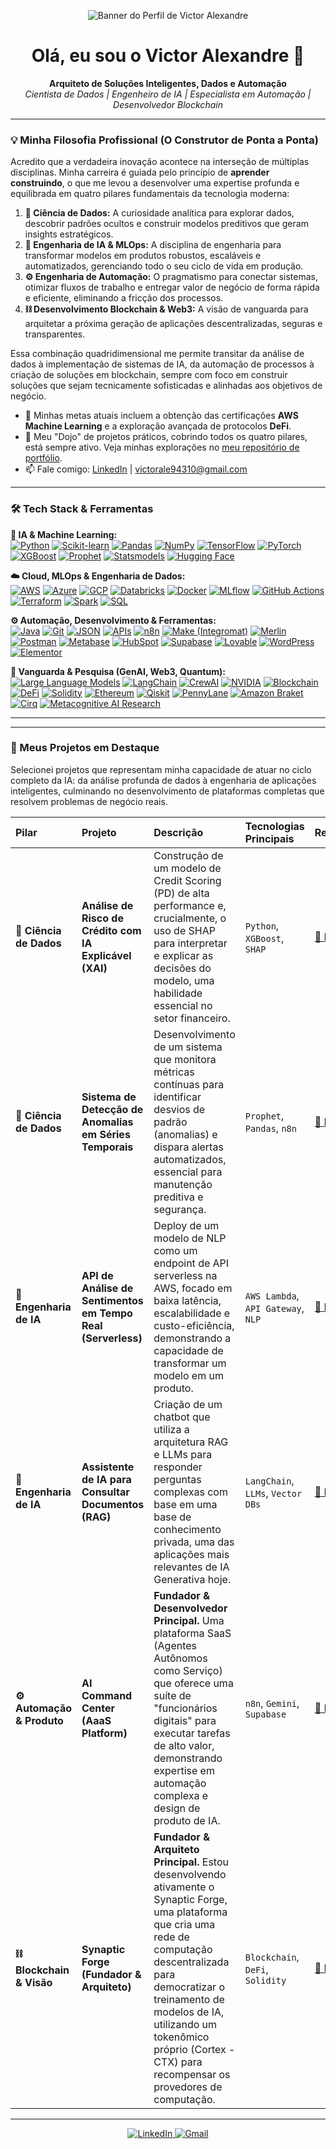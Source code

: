 <!-- Banner -->
<p align="center">
  <!-- Substitua pelo caminho da imagem que você subiu -->
  <img src="https://github.com/user-attachments/assets/6982c612-f7c3-4ca5-88f9-df30eadb30a0" alt="Banner do Perfil de Victor Alexandre">
</p>

<h1 align="center">Olá, eu sou o Victor Alexandre 👋</h1>

<p align="center">
  <strong>Arquiteto de Soluções Inteligentes, Dados e Automação</strong><br>
  <em>Cientista de Dados | Engenheiro de IA | Especialista em Automação | Desenvolvedor Blockchain</em>
</p>

---

### 💡 Minha Filosofia Profissional (O Construtor de Ponta a Ponta)

Acredito que a verdadeira inovação acontece na interseção de múltiplas disciplinas. Minha carreira é guiada pelo princípio de **aprender construindo**, o que me levou a desenvolver uma expertise profunda e equilibrada em quatro pilares fundamentais da tecnologia moderna:

1.  **🔬 Ciência de Dados:** A curiosidade analítica para explorar dados, descobrir padrões ocultos e construir modelos preditivos que geram insights estratégicos.
2.  **🤖 Engenharia de IA & MLOps:** A disciplina de engenharia para transformar modelos em produtos robustos, escaláveis e automatizados, gerenciando todo o seu ciclo de vida em produção.
3.  **⚙️ Engenharia de Automação:** O pragmatismo para conectar sistemas, otimizar fluxos de trabalho e entregar valor de negócio de forma rápida e eficiente, eliminando a fricção dos processos.
4.  **⛓️ Desenvolvimento Blockchain & Web3:** A visão de vanguarda para arquitetar a próxima geração de aplicações descentralizadas, seguras e transparentes.

Essa combinação quadridimensional me permite transitar da análise de dados à implementação de sistemas de IA, da automação de processos à criação de soluções em blockchain, sempre com foco em construir soluções que sejam tecnicamente sofisticadas e alinhadas aos objetivos de negócio.

- 🌱 Minhas metas atuais incluem a obtenção das certificações **AWS Machine Learning** e a exploração avançada de protocolos **DeFi**.
- 🚀 Meu "Dojo" de projetos práticos, cobrindo todos os quatro pilares, está sempre ativo. Veja minhas explorações no [meu repositório de portfólio](https://github.com/VictorAlexandr/Portfolio-de-IA).
- 📫 Fale comigo: [LinkedIn](https://www.linkedin.com/in/victor-alexandre-azevedo-fernandes-367120206) | [victorale94310@gmail.com](mailto:victorale94310@gmail.com)

---

### 🛠️ Tech Stack & Ferramentas

<p align="left">
  <strong>🤖 IA & Machine Learning:</strong><br>
  <a href="#"><img src="https://img.shields.io/badge/Python-3776AB?style=for-the-badge&logo=python&logoColor=white" alt="Python"/></a>
  <a href="#"><img src="https://img.shields.io/badge/scikit_learn-F7931E?style=for-the-badge&logo=scikit-learn&logoColor=white" alt="Scikit-learn"/></a>
  <a href="#"><img src="https://img.shields.io/badge/Pandas-150458?style=for-the-badge&logo=pandas&logoColor=white" alt="Pandas"/></a>
  <a href="#"><img src="https://img.shields.io/badge/NumPy-013243?style=for-the-badge&logo=numpy&logoColor=white" alt="NumPy"/></a>
  <a href="#"><img src="https://img.shields.io/badge/TensorFlow-FF6F00?style=for-the-badge&logo=tensorflow&logoColor=white" alt="TensorFlow"/></a>
  <a href="#"><img src="https://img.shields.io/badge/PyTorch-EE4C2C?style=for-the-badge&logo=pytorch&logoColor=white" alt="PyTorch"/></a>
  <a href="#"><img src="https://img.shields.io/badge/XGBoost-0060A0?style=for-the-badge&logo=xgboost&logoColor=white" alt="XGBoost"/></a>
  <a href="#"><img src="https://img.shields.io/badge/Prophet-0078D4?style=for-the-badge&logo=facebook&logoColor=white" alt="Prophet"/></a>
  <a href="#"><img src="https://img.shields.io/badge/Statsmodels-1A568C?style=for-the-badge&logo=python&logoColor=white" alt="Statsmodels"/></a>
  <a href="#"><img src="https://img.shields.io/badge/Hugging_Face-FFD21E?style=for-the-badge&logo=hugging-face&logoColor=black" alt="Hugging Face"/></a>
</p>

<p align="left">
  <strong>☁️ Cloud, MLOps & Engenharia de Dados:</strong><br>
  <a href="#"><img src="https://img.shields.io/badge/Amazon_AWS-232F3E?style=for-the-badge&logo=amazon-aws&logoColor=white" alt="AWS"/></a>
  <a href="#"><img src="https://img.shields.io/badge/Microsoft_Azure-0078D4?style=for-the-badge&logo=microsoft-azure&logoColor=white" alt="Azure"/></a>
  <a href="#"><img src="https://img.shields.io/badge/Google_Cloud-4285F4?style=for-the-badge&logo=google-cloud&logoColor=white" alt="GCP"/></a>
  <a href="#"><img src="https://img.shields.io/badge/Databricks-FF3621?style=for-the-badge&logo=databricks&logoColor=white" alt="Databricks"/></a>
  <a href="#"><img src="https://img.shields.io/badge/Docker-2496ED?style=for-the-badge&logo=docker&logoColor=white" alt="Docker"/></a>
  <a href="#"><img src="https://img.shields.io/badge/MLflow-0194E2?style=for-the-badge&logo=mlflow&logoColor=white" alt="MLflow"/></a>
  <a href="#"><img src="https://img.shields.io/badge/GitHub_Actions-2088FF?style=for-the-badge&logo=github-actions&logoColor=white" alt="GitHub Actions"/></a>
  <a href="#"><img src="https://img.shields.io/badge/Terraform-7B42BC?style=for-the-badge&logo=terraform&logoColor=white" alt="Terraform"/></a>
  <a href="#"><img src="https://img.shields.io/badge/Apache_Spark-E25A1C?style=for-the-badge&logo=apache-spark&logoColor=white" alt="Spark"/></a>
  <a href="#"><img src="https://img.shields.io/badge/SQL-4479A1?style=for-the-badge&logo=postgresql&logoColor=white" alt="SQL"/></a>
</p>

<p align="left">
  <strong>⚙️ Automação, Desenvolvimento & Ferramentas:</strong><br>
  <a href="#"><img src="https://img.shields.io/badge/Java-ED8B00?style=for-the-badge&logo=java&logoColor=white" alt="Java"/></a>
  <a href="#"><img src="https://img.shields.io/badge/Git-F05032?style=for-the-badge&logo=git&logoColor=white" alt="Git"/></a>
  <a href="#"><img src="https://img.shields.io/badge/JSON-000000?style=for-the-badge&logo=json&logoColor=white" alt="JSON"/></a>
  <a href="#"><img src="https://img.shields.io/badge/APIs-007ACC?style=for-the-badge" alt="APIs"/></a>
  <a href="#"><img src="https://img.shields.io/badge/n8n-1A8272?style=for-the-badge&logo=n8n&logoColor=white" alt="n8n"/></a>
  <a href="#"><img src="https://img.shields.io/badge/Make-6E35C2?style=for-the-badge" alt="Make (Integromat)"/></a>
  <a href="#"><img src="https://img.shields.io/badge/Merlin-9B59B6?style=for-the-badge" alt="Merlin"/></a>
  <a href="#"><img src="https://img.shields.io/badge/Postman-FF6C37?style=for-the-badge&logo=postman&logoColor=white" alt="Postman"/></a>
  <a href="#"><img src="https://img.shields.io/badge/Metabase-509488?style=for-the-badge&logo=metabase&logoColor=white" alt="Metabase"/></a>
  <a href="#"><img src="https://img.shields.io/badge/HubSpot-FF7A59?style=for-the-badge&logo=HubSpot&logoColor=white" alt="HubSpot"/></a>
  <a href="#"><img src="https://img.shields.io/badge/Supabase-3FCF8E?style=for-the-badge&logo=supabase&logoColor=white" alt="Supabase"/></a>
  <a href="#"><img src="https://img.shields.io/badge/Lovable-FF497A?style=for-the-badge&logo=love&logoColor=white" alt="Lovable"/></a>
  <a href="#"><img src="https://img.shields.io/badge/WordPress-21759B?style=for-the-badge&logo=WordPress&logoColor=white" alt="WordPress"/></a>
  <a href="#"><img src="https://img.shields.io/badge/Elementor-92003B?style=for-the-badge&logo=Elementor&logoColor=white" alt="Elementor"/></a>
</p>

<p align="left">
  <strong>🌌 Vanguarda & Pesquisa (GenAI, Web3, Quantum):</strong><br>
  <a href="#"><img src="https://img.shields.io/badge/LLMs-007ACC?style=for-the-badge" alt="Large Language Models"/></a>
  <a href="#"><img src="https://img.shields.io/badge/LangChain-FFFFFF?style=for-the-badge&logo=langchain&logoColor=black" alt="LangChain"/></a>
  <a href="#"><img src="https://img.shields.io/badge/CrewAI-1A73E8?style=for-the-badge" alt="CrewAI"/></a>
  <a href="#"><img src="https://img.shields.io/badge/NVIDIA-76B900?style=for-the-badge&logo=nvidia&logoColor=white" alt="NVIDIA"/></a>
  <a href="#"><img src="https://img.shields.io/badge/Blockchain-000000?style=for-the-badge&logo=blockchain.com&logoColor=white" alt="Blockchain"/></a>
  <a href="#"><img src="https://img.shields.io/badge/DeFi-6A1B9A?style=for-the-badge" alt="DeFi"/></a>
  <a href="#"><img src="https://img.shields.io/badge/Solidity-363636?style=for-the-badge&logo=solidity&logoColor=white" alt="Solidity"/></a>
  <a href="#"><img src="https://img.shields.io/badge/Ethereum-3C3C3D?style=for-the-badge&logo=ethereum&logoColor=white" alt="Ethereum"/></a>
  <a href="#"><img src="https://img.shields.io/badge/Qiskit-6929C4?style=for-the-badge&logo=qiskit&logoColor=white" alt="Qiskit"/></a>
  <a href="#"><img src="https://img.shields.io/badge/PennyLane-2A334D?style=for-the-badge&logo=pennylane&logoColor=white" alt="PennyLane"/></a>
  <a href="#"><img src="https://img.shields.io/badge/Amazon_Braket-59238E?style=for-the-badge&logo=amazon-aws&logoColor=white" alt="Amazon Braket"/></a>
  <a href="#"><img src="https://img.shields.io/badge/Cirq-3d5a7d?style=for-the-badge&logo=google&logoColor=white" alt="Cirq"/></a>
  <a href="#"><img src="https://img.shields.io/badge/Metacognitive_AI-Research-4A00E0?style=for-the-badge" alt="Metacognitive AI Research"/></a>
</p>

---

---


### 🚀 Meus Projetos em Destaque

Selecionei projetos que representam minha capacidade de atuar no ciclo completo da IA: da análise profunda de dados à engenharia de aplicações inteligentes, culminando no desenvolvimento de plataformas completas que resolvem problemas de negócio reais.

| Pilar | Projeto | Descrição | Tecnologias Principais | Repositório |
| :--- | :--- | :--- | :--- | :--- |
| **🔬 Ciência de Dados** | **Análise de Risco de Crédito com IA Explicável (XAI)** | Construção de um modelo de Credit Scoring (PD) de alta performance e, crucialmente, o uso de SHAP para interpretar e explicar as decisões do modelo, uma habilidade essencial no setor financeiro. | `Python`, `XGBoost`, `SHAP` | [🔗 Link](LINK-PARA-A-PASTA) |
| **🔬 Ciência de Dados** | **Sistema de Detecção de Anomalias em Séries Temporais** | Desenvolvimento de um sistema que monitora métricas contínuas para identificar desvios de padrão (anomalias) e dispara alertas automatizados, essencial para manutenção preditiva e segurança. | `Prophet`, `Pandas`, `n8n` | [🔗 Link](LINK-PARA-A-PASTA) |
| **🤖 Engenharia de IA** | **API de Análise de Sentimentos em Tempo Real (Serverless)** | Deploy de um modelo de NLP como um endpoint de API serverless na AWS, focado em baixa latência, escalabilidade e custo-eficiência, demonstrando a capacidade de transformar um modelo em um produto. | `AWS Lambda`, `API Gateway`, `NLP` | [🔗 Link](LINK-PARA-A-PASTA) |
| **🤖 Engenharia de IA** | **Assistente de IA para Consultar Documentos (RAG)** | Criação de um chatbot que utiliza a arquitetura RAG e LLMs para responder perguntas complexas com base em uma base de conhecimento privada, uma das aplicações mais relevantes de IA Generativa hoje. | `LangChain`, `LLMs`, `Vector DBs`| [🔗 Link](LINK-PARA-A-PASTA) |
| **⚙️ Automação & Produto** | **AI Command Center (AaaS Platform)** | **Fundador & Desenvolvedor Principal.** Uma plataforma SaaS (Agentes Autônomos como Serviço) que oferece uma suíte de "funcionários digitais" para executar tarefas de alto valor, demonstrando expertise em automação complexa e design de produto de IA. | `n8n`, `Gemini`, `Supabase` | [🔗 Link](LINK-PARA-O-REPO) |
| **⛓️ Blockchain & Visão** | **Synaptic Forge (Fundador & Arquiteto)** | **Fundador & Arquiteto Principal.** Estou desenvolvendo ativamente o Synaptic Forge, uma plataforma que cria uma rede de computação descentralizada para democratizar o treinamento de modelos de IA, utilizando um tokenômico próprio (Cortex - CTX) para recompensar os provedores de computação. | `Blockchain`, `DeFi`, `Solidity` | [🔗 Link](LINK-PARA-O-REPO) |

---

<p align="center">
  <a href="(https://www.linkedin.com/in/victor-alexandre-azevedo-fernandes-367120206)">
    <img src="https://img.shields.io/badge/LinkedIn-0077B5?style=for-the-badge&logo=linkedin&logoColor=white" alt="LinkedIn"/>
  </a>
  <a href="mailto:victorale94310@gmail.com">
    <img src="https://img.shields.io/badge/Gmail-D14836?style=for-the-badge&logo=gmail&logoColor=white" alt="Gmail"/>
  </a>
</p>




